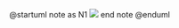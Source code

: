 @startuml
note as N1
  <img src="../../../../../../../../../../../../../../../../tmp/image.png">
end note
@enduml
